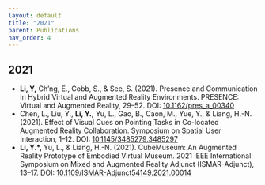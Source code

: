 ```yaml
---
layout: default
title: "2021"
parent: Publications
nav_order: 4
---
```


## 2021
- **Li, Y,** Ch’ng, E., Cobb, S., & See, S. (2021). Presence and Communication in Hybrid Virtual and Augmented Reality Environments. PRESENCE: Virtual and Augmented Reality, 29–52. DOI: [10.1162/pres_a_00340](https://doi.org/10.1162/pres_a_00340)
- Chen, L., Liu, Y., **Li, Y.,** Yu, L., Gao, B., Caon, M., Yue, Y., & Liang, H.-N. (2021). Effect of Visual Cues on Pointing Tasks in Co-located Augmented Reality Collaboration. Symposium on Spatial User Interaction, 1–12. DOI: [10.1145/3485279.3485297](https://doi.org/10.1145/3485279.3485297)
- **Li, Y.*,** Yu, L., & Liang, H.-N. (2021). CubeMuseum: An Augmented Reality Prototype of Embodied Virtual Museum. 2021 IEEE International Symposium on Mixed and Augmented Reality Adjunct (ISMAR-Adjunct), 13–17. DOI: [10.1109/ISMAR-Adjunct54149.2021.00014](https://doi.org/10.1109/ISMAR-Adjunct54149.2021.00014)
